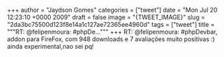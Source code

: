 
+++
author = "Jaydson Gomes"
categories = ["tweet"]
date = "Mon Jul 20 12:23:10 +0000 2009"
draft = false
image = "{TWEET_IMAGE}"
slug = "2da3bc75500d123f8e14a1c127ae72365ee4960d"
tags = ["tweet"]
title = """RT: @felipenmoura: #phpDe..."""
+++
RT: @felipenmoura: #phpDevbar, addon para FireFox, com 948 downloads e 7 avaliações muito positivas :) ainda experimental,nao sei pq!
